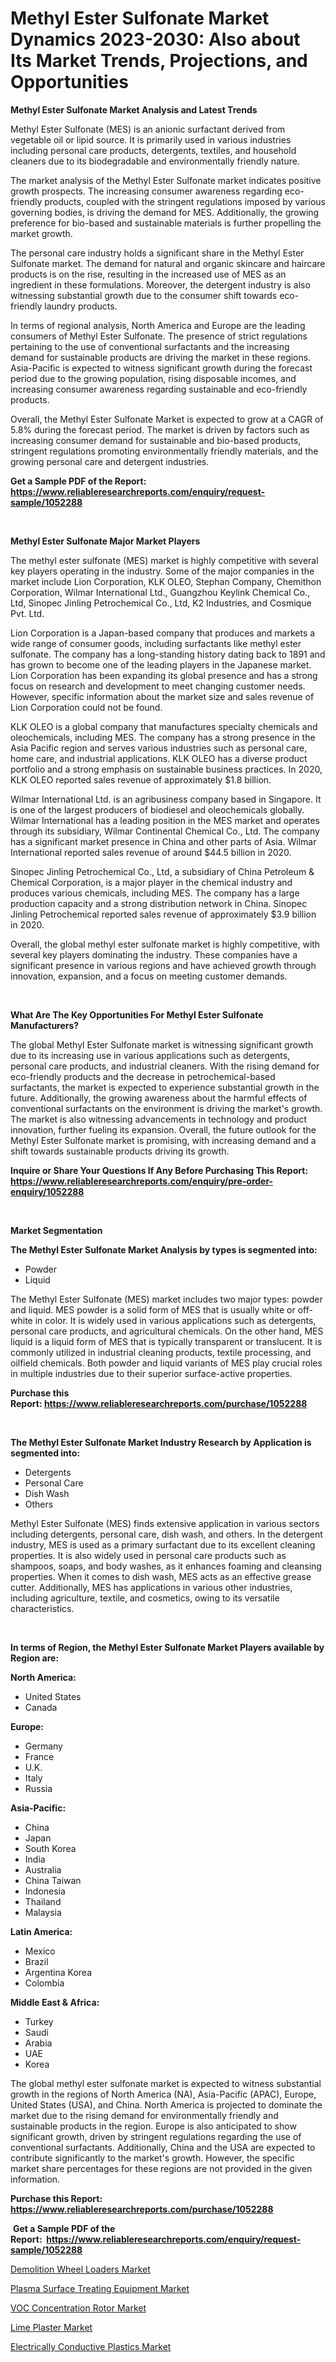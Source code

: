 <p><h1>Methyl Ester Sulfonate Market Dynamics 2023-2030: Also about Its Market Trends, Projections, and Opportunities</h1></p><p><strong>Methyl Ester Sulfonate Market Analysis and Latest Trends</strong></p>
<p><p>Methyl Ester Sulfonate (MES) is an anionic surfactant derived from vegetable oil or lipid source. It is primarily used in various industries including personal care products, detergents, textiles, and household cleaners due to its biodegradable and environmentally friendly nature.</p><p>The market analysis of the Methyl Ester Sulfonate market indicates positive growth prospects. The increasing consumer awareness regarding eco-friendly products, coupled with the stringent regulations imposed by various governing bodies, is driving the demand for MES. Additionally, the growing preference for bio-based and sustainable materials is further propelling the market growth.</p><p>The personal care industry holds a significant share in the Methyl Ester Sulfonate market. The demand for natural and organic skincare and haircare products is on the rise, resulting in the increased use of MES as an ingredient in these formulations. Moreover, the detergent industry is also witnessing substantial growth due to the consumer shift towards eco-friendly laundry products.</p><p>In terms of regional analysis, North America and Europe are the leading consumers of Methyl Ester Sulfonate. The presence of strict regulations pertaining to the use of conventional surfactants and the increasing demand for sustainable products are driving the market in these regions. Asia-Pacific is expected to witness significant growth during the forecast period due to the growing population, rising disposable incomes, and increasing consumer awareness regarding sustainable and eco-friendly products.</p><p>Overall, the Methyl Ester Sulfonate Market is expected to grow at a CAGR of 5.8% during the forecast period. The market is driven by factors such as increasing consumer demand for sustainable and bio-based products, stringent regulations promoting environmentally friendly materials, and the growing personal care and detergent industries.</p></p>
<p><strong>Get a Sample PDF of the Report:&nbsp; <a href="https://www.reliableresearchreports.com/enquiry/request-sample/1052288">https://www.reliableresearchreports.com/enquiry/request-sample/1052288</a></strong></p>
<p>&nbsp;</p>
<p><strong>Methyl Ester Sulfonate Major Market Players</strong></p>
<p><p>The methyl ester sulfonate (MES) market is highly competitive with several key players operating in the industry. Some of the major companies in the market include Lion Corporation, KLK OLEO, Stephan Company, Chemithon Corporation, Wilmar International Ltd., Guangzhou Keylink Chemical Co., Ltd, Sinopec Jinling Petrochemical Co., Ltd, K2 Industries, and Cosmique Pvt. Ltd.</p><p>Lion Corporation is a Japan-based company that produces and markets a wide range of consumer goods, including surfactants like methyl ester sulfonate. The company has a long-standing history dating back to 1891 and has grown to become one of the leading players in the Japanese market. Lion Corporation has been expanding its global presence and has a strong focus on research and development to meet changing customer needs. However, specific information about the market size and sales revenue of Lion Corporation could not be found.</p><p>KLK OLEO is a global company that manufactures specialty chemicals and oleochemicals, including MES. The company has a strong presence in the Asia Pacific region and serves various industries such as personal care, home care, and industrial applications. KLK OLEO has a diverse product portfolio and a strong emphasis on sustainable business practices. In 2020, KLK OLEO reported sales revenue of approximately $1.8 billion.</p><p>Wilmar International Ltd. is an agribusiness company based in Singapore. It is one of the largest producers of biodiesel and oleochemicals globally. Wilmar International has a leading position in the MES market and operates through its subsidiary, Wilmar Continental Chemical Co., Ltd. The company has a significant market presence in China and other parts of Asia. Wilmar International reported sales revenue of around $44.5 billion in 2020.</p><p>Sinopec Jinling Petrochemical Co., Ltd, a subsidiary of China Petroleum & Chemical Corporation, is a major player in the chemical industry and produces various chemicals, including MES. The company has a large production capacity and a strong distribution network in China. Sinopec Jinling Petrochemical reported sales revenue of approximately $3.9 billion in 2020.</p><p>Overall, the global methyl ester sulfonate market is highly competitive, with several key players dominating the industry. These companies have a significant presence in various regions and have achieved growth through innovation, expansion, and a focus on meeting customer demands.</p></p>
<p>&nbsp;</p>
<p><strong>What Are The Key Opportunities For Methyl Ester Sulfonate Manufacturers?</strong></p>
<p><p>The global Methyl Ester Sulfonate market is witnessing significant growth due to its increasing use in various applications such as detergents, personal care products, and industrial cleaners. With the rising demand for eco-friendly products and the decrease in petrochemical-based surfactants, the market is expected to experience substantial growth in the future. Additionally, the growing awareness about the harmful effects of conventional surfactants on the environment is driving the market's growth. The market is also witnessing advancements in technology and product innovation, further fueling its expansion. Overall, the future outlook for the Methyl Ester Sulfonate market is promising, with increasing demand and a shift towards sustainable products driving its growth.</p></p>
<p><strong>Inquire or Share Your Questions If Any Before Purchasing This Report: <a href="https://www.reliableresearchreports.com/enquiry/pre-order-enquiry/1052288">https://www.reliableresearchreports.com/enquiry/pre-order-enquiry/1052288</a></strong></p>
<p>&nbsp;</p>
<p><strong>Market Segmentation</strong></p>
<p><strong>The Methyl Ester Sulfonate Market Analysis by types is segmented into:</strong></p>
<p><ul><li>Powder</li><li>Liquid</li></ul></p>
<p><p>The Methyl Ester Sulfonate (MES) market includes two major types: powder and liquid. MES powder is a solid form of MES that is usually white or off-white in color. It is widely used in various applications such as detergents, personal care products, and agricultural chemicals. On the other hand, MES liquid is a liquid form of MES that is typically transparent or translucent. It is commonly utilized in industrial cleaning products, textile processing, and oilfield chemicals. Both powder and liquid variants of MES play crucial roles in multiple industries due to their superior surface-active properties.</p></p>
<p><strong>Purchase this Report:&nbsp;<a href="https://www.reliableresearchreports.com/purchase/1052288">https://www.reliableresearchreports.com/purchase/1052288</a></strong></p>
<p>&nbsp;</p>
<p><strong>The Methyl Ester Sulfonate Market Industry Research by Application is segmented into:</strong></p>
<p><ul><li>Detergents</li><li>Personal Care</li><li>Dish Wash</li><li>Others</li></ul></p>
<p><p>Methyl Ester Sulfonate (MES) finds extensive application in various sectors including detergents, personal care, dish wash, and others. In the detergent industry, MES is used as a primary surfactant due to its excellent cleaning properties. It is also widely used in personal care products such as shampoos, soaps, and body washes, as it enhances foaming and cleansing properties. When it comes to dish wash, MES acts as an effective grease cutter. Additionally, MES has applications in various other industries, including agriculture, textile, and cosmetics, owing to its versatile characteristics.</p></p>
<p>&nbsp;</p>
<p><strong>In terms of Region, the Methyl Ester Sulfonate Market Players available by Region are:</strong></p>
<p>
    <p> <strong> North America: </strong>
        <ul>
            <li>United States</li>
            <li>Canada</li>
        </ul>
        </p> 
    <p> <strong> Europe: </strong>
        <ul>
            <li>Germany</li>
            <li>France</li>
            <li>U.K.</li>
            <li>Italy</li>
            <li>Russia</li>
        </ul>
        </p> 
    <p> <strong> Asia-Pacific: </strong>
        <ul>
            <li>China</li>
            <li>Japan</li>
            <li>South Korea</li>
            <li>India</li>
            <li>Australia</li>
            <li>China Taiwan</li>
            <li>Indonesia</li>
            <li>Thailand</li>
            <li>Malaysia</li>
        </ul>
        </p> 
    <p> <strong> Latin America: </strong>
        <ul>
            <li>Mexico</li>
            <li>Brazil</li>
            <li>Argentina Korea</li>
            <li>Colombia</li>
        </ul>
        </p> 
    <p> <strong> Middle East & Africa: </strong>
        <ul>
            <li>Turkey</li>
            <li>Saudi</li>
            <li>Arabia</li>
            <li>UAE</li>
            <li>Korea</li>
        </ul>
    </p>
    </p>
<p><p>The global methyl ester sulfonate market is expected to witness substantial growth in the regions of North America (NA), Asia-Pacific (APAC), Europe, United States (USA), and China. North America is projected to dominate the market due to the rising demand for environmentally friendly and sustainable products in the region. Europe is also anticipated to show significant growth, driven by stringent regulations regarding the use of conventional surfactants. Additionally, China and the USA are expected to contribute significantly to the market's growth. However, the specific market share percentages for these regions are not provided in the given information.</p></p>
<p><strong>Purchase this Report: <a href="https://www.reliableresearchreports.com/purchase/1052288">https://www.reliableresearchreports.com/purchase/1052288</a></strong></p>
<p>&nbsp;<strong>Get a Sample PDF of the Report:&nbsp;&nbsp;<a href="https://www.reliableresearchreports.com/enquiry/request-sample/1052288">https://www.reliableresearchreports.com/enquiry/request-sample/1052288</a></strong></p>
<p><strong></strong></p>
<p><p><a href="https://medium.com/@charityrice2662/demolition-wheel-loaders-market-comprehensive-assessment-by-type-application-and-geography-31a839a220b6">Demolition Wheel Loaders Market</a></p><p><a href="https://medium.com/@samirmayert107/plasma-surface-treating-equipment-market-competitive-analysis-market-trends-and-forecast-to-2030-92ed558041ce">Plasma Surface Treating Equipment Market</a></p><p><a href="https://medium.com/@jarredmertz2772/voc-concentration-rotor-market-report-reveals-the-latest-trends-and-growth-opportunities-of-this-cc74e460a141">VOC Concentration Rotor Market</a></p><p><a href="https://github.com/ChiragRp1/Market-Research-Report-List-1/blob/main/lime-plaster-market.md">Lime Plaster Market</a></p><p><a href="https://github.com/BryceTownsendr/Market-Research-Report-List-2/blob/main/electrically-conductive-plastics-market.md">Electrically Conductive Plastics Market</a></p></p>